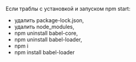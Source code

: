 Если траблы с установкой и запуском npm start:

- удалить package-lock.json,
- удалить node_modules,
- npm uninstall babel-core,
- npm uninstall babel-loader,
- npm i
- npm install babel-loader